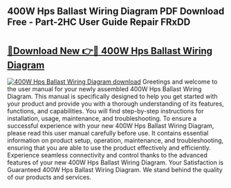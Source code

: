 ## 400W Hps Ballast Wiring Diagram PDF Download Free - Part-2HC User Guide Repair FRxDD

# <h2><a href="http://dfpnc9p.blite.top/?on=400W+Hps+Ballast+Wiring+Diagram">🔗Download New 👉🔴 400W Hps Ballast Wiring Diagram</a></h2>

[![400W Hps Ballast Wiring Diagram download](https://i.imgur.com/lujVjoI.png)](http://dfpnc9p.blite.top/?on=400W+Hps+Ballast+Wiring+Diagram)
Greetings and welcome to the user manual for your newly assembled 400W Hps Ballast Wiring Diagram. This manual is specifically designed to help you get started with your product and provide you with a thorough understanding of its features, functions, and capabilities. You will find step-by-step instructions for installation, usage, maintenance, and troubleshooting. To ensure a successful experience with your new 400W Hps Ballast Wiring Diagram, please read this user manual carefully before use. It contains essential information on product setup, operation, maintenance, and troubleshooting, ensuring that you are able to use the product effectively and efficiently. Experience seamless connectivity and control thanks to the advanced features of your new 400W Hps Ballast Wiring Diagram. Your Satisfaction is Guaranteed 400W Hps Ballast Wiring Diagram. We stand behind the quality of our products and services.
